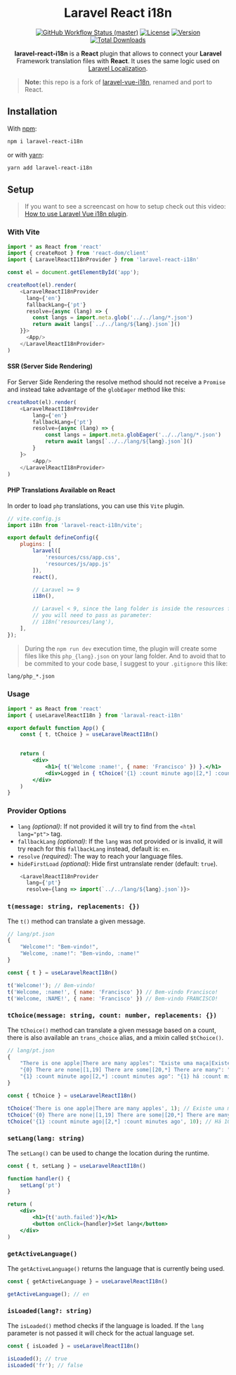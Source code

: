 <h1 align="center" style="border:none !important">
    Laravel React i18n
</h1>

<p align="center">
    <a href="https://github.com/EugeneMeles/laravel-react-i18n/actions"><img alt="GitHub Workflow Status (master)" src="https://img.shields.io/github/workflow/status/EugeneMeles/laravel-react-i18n/Tests/main"></a>
    <a href="https://www.npmjs.com/package/laravel-react-i18n"><img alt="License" src="https://img.shields.io/npm/l/laravel-react-i18n.svg?sanitize=true"></a>
    <a href="https://www.npmjs.com/package/laravel-react-i18n"><img alt="Version" src="https://img.shields.io/npm/v/laravel-react-i18n.svg"></a>
    <a href="https://www.npmjs.com/package/laravel-react-i18n"><img alt="Total Downloads" src="https://img.shields.io/npm/dt/laravel-react-i18n.svg"></a>
</p>

<p align="center">
    <b>laravel-react-i18n</b> is a <b>React</b> plugin that allows to connect your <b>Laravel</b> Framework translation
    files with <b>React</b>. It uses the same logic used on <a href="https://laravel.com/docs/8.x/localization">Laravel Localization</a>.
</p>

> **Note:** this repo is a fork of [laravel-vue-i18n](https://github.com/xiCO2k/laravel-vue-i18n), renamed and port to React.

## Installation

With [npm](https://www.npmjs.com):
```sh
npm i laravel-react-i18n
```

or with [yarn](https://yarnpkg.com):
```sh
yarn add laravel-react-i18n
```

## Setup

> If you want to see a screencast on how to setup check out this video: [How to use Laravel Vue i18n plugin](https://www.youtube.com/watch?v=ONRo8-i5Qsk).

### With Vite

```js
import * as React from 'react'
import { createRoot } from 'react-dom/client'
import { LaravelReactI18nProvider } from 'laravel-react-i18n'

const el = document.getElementById('app');

createRoot(el).render(
    <LaravelReactI18nProvider
      lang={'en'}
      fallbackLang={'pt'}
      resolve={async (lang) => {
        const langs = import.meta.glob('../../lang/*.json')
        return await langs[`../../lang/${lang}.json`]()
    }}>
      <App/>
    </LaravelReactI18nProvider>
)
```

#### SSR (Server Side Rendering)

For Server Side Rendering the resolve method should not receive a `Promise` and instead take advantage of the `globEager` method like this:

```js
createRoot(el).render(
    <LaravelReactI18nProvider
        lang={'en'}
        fallbackLang={'pt'}
        resolve={async (lang) => {
            const langs = import.meta.globEager('../../lang/*.json')
            return await langs[`../../lang/${lang}.json`]()
        }
    }>
        <App/>
    </LaravelReactI18nProvider>
)
```

#### PHP Translations Available on React

In order to load `php` translations, you can use this `Vite` plugin.

```js
// vite.config.js
import i18n from 'laravel-react-i18n/vite';

export default defineConfig({
    plugins: [
        laravel([
            'resources/css/app.css',
            'resources/js/app.js'
        ]),
        react(),

        // Laravel >= 9
        i18n(),

        // Laravel < 9, since the lang folder is inside the resources folder
        // you will need to pass as parameter:
        // i18n('resources/lang'),
    ],
});
```

> During the `npm run dev` execution time, the plugin will create some files like this `php_{lang}.json` on your lang folder.
> And to avoid that to be commited to your code base, I suggest to your `.gitignore` this like:

```bash
lang/php_*.json
```
### Usage

```jsx
import * as React from 'react'
import { useLaravelReactI18n } from 'laraval-react-i18n'

export default function App() {
    const { t, tChoice } = useLaravelReactI18n()

    
    return (
        <div>
            <h1>{ t('Welcome :name!', { name: 'Francisco' }) }.</h1>
            <div>Logged in { tChoice('{1} :count minute ago|[2,*] :count minutes ago', 10) }</div>
        </div>
    )
}

```

### Provider Options

- `lang` *(optional)*: If not provided it will try to find from the `<html lang="pt">` tag.
- `fallbackLang` *(optional)*: If the `lang` was not provided or is invalid, it will try reach for this `fallbackLang` instead, default is: `en`.
- `resolve` *(required)*: The way to reach your language files.
- `hideFirstLoad` *(optional)*: Hide first untranslate render (default: `true`).

```js
    <LaravelReactI18nProvider
      lang={'pt'}
      resolve={lang => import(`../../lang/${lang}.json`)}>
```

### `t(message: string, replacements: {})`

The `t()` method can translate a given message.

```js
// lang/pt.json
{
    "Welcome!": "Bem-vindo!",
    "Welcome, :name!": "Bem-vindo, :name!"
}

const { t } = useLaravelReactI18n()

t('Welcome!'); // Bem-vindo!
t('Welcome, :name!', { name: 'Francisco' }) // Bem-vindo Francisco!
t('Welcome, :NAME!', { name: 'Francisco' }) // Bem-vindo FRANCISCO!
```

### `tChoice(message: string, count: number, replacements: {})`

The `tChoice()` method can translate a given message based on a count,
there is also available an `trans_choice` alias, and a mixin called `$tChoice()`.

```js
// lang/pt.json
{
    "There is one apple|There are many apples": "Existe uma maça|Existe muitas maças",
    "{0} There are none|[1,19] There are some|[20,*] There are many": "Não tem|Tem algumas|Tem muitas",
    "{1} :count minute ago|[2,*] :count minutes ago": "{1} há :count minuto|[2,*] há :count minutos",
}

const { tChoice } = useLaravelReactI18n()

tChoice('There is one apple|There are many apples', 1); // Existe uma maça
tChoice('{0} There are none|[1,19] There are some|[20,*] There are many', 19); // Tem algumas
tChoice('{1} :count minute ago|[2,*] :count minutes ago', 10); // Há 10 minutos.
```
### `setLang(lang: string)`

The `setLang()` can be used to change the location during the runtime.

```jsx
const { t, setLang } = useLaravelReactI18n()

function handler() {
    setLang('pt')
}

return (
    <div>
        <h1>{t('auth.failed')}</h1>
        <button onClick={handler}>Set lang</button>
    </div>
)
```

### `getActiveLanguage()`

The `getActiveLanguage()` returns the language that is currently being used.

```jsx
const { getActiveLanguage } = useLaravelReactI18n()

getActiveLanguage(); // en
```

### `isLoaded(lang?: string)`

The `isLoaded()` method checks if the language is loaded.
If the `lang` parameter is not passed it will check for the actual language set.

```jsx
const { isLoaded } = useLaravelReactI18n()

isLoaded(); // true
isLoaded('fr'); // false
```
